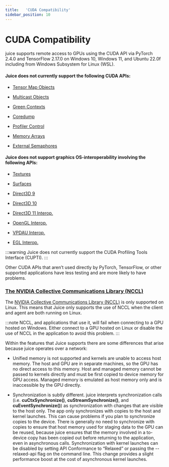 ```yaml
---
title:   'CUDA Compatibility'
sidebar_position: 10
---
```

# CUDA Compatibility

juice supports remote access to GPUs using the CUDA API via PyTorch 2.4.0 and TensorFlow 2.17.0 on Windows 10, Windows 11, and Ubuntu 22.0f including from Windows Subsystem for Linux (WSL).

#### Juice does not currently support the following CUDA APIs: 

- [Tensor Map Objects](https://docs.nvidia.com/cuda/cuda-driver-api/group__CUDA__TENSOR__MEMORY.html#group__CUDA__TENSOR__MEMORY)

- [Multicast Objects](https://docs.nvidia.com/cuda/cuda-driver-api/group__CUDA__MULTICAST.html#group__CUDA__MULTICAST)

- [Green Contexts](https://docs.nvidia.com/cuda/cuda-driver-api/group__CUDA__GREEN__CONTEXTS.html#group__CUDA__GREEN__CONTEXTS)

- [Coredump](https://docs.nvidia.com/cuda/cuda-driver-api/group__CUDA__COREDUMP.html#group__CUDA__COREDUMP)

- [Profiler Control](https://docs.nvidia.com/cuda/cuda-driver-api/group__CUDA__PROFILER.html#group__CUDA__PROFILER)

- [Memory Arrays](https://docs.nvidia.com/cuda/cuda-driver-api/group__CUDA__MEM.html)

- [External Semaphores](https://docs.nvidia.com/cuda/cuda-driver-api/group__CUDA__EXTRES__INTEROP.html#group__CUDA__EXTRES__INTEROP)


#### Juice does not support graphics OS-interoperability involving the following APIs: 

- [Textures](https://docs.nvidia.com/cuda/cuda-driver-api/group__CUDA__TEXOBJECT.html)

- [Surfaces](https://docs.nvidia.com/cuda/cuda-driver-api/group__CUDA__SURFOBJECT.html#group__CUDA__SURFOBJECT)

- [Direct3D 9](https://docs.nvidia.com/cuda/cuda-driver-api/group__CUDA__D3D9.html#group__CUDA__D3D9)

- [Direct3D 10](https://docs.nvidia.com/cuda/cuda-driver-api/group__CUDA__D3D10.html#group__CUDA__D3D10)

- [Direct3D 11 Interop.](https://docs.nvidia.com/cuda/cuda-driver-api/group__CUDA__D3D11.html#group__CUDA__D3D11)

- [OpenGL Interop.](https://docs.nvidia.com/cuda/cuda-driver-api/group__CUDA__GL.html#group__CUDA__GL)

- [VPDAU Interop.](https://docs.nvidia.com/cuda/cuda-driver-api/group__CUDA__VDPAU.html#group__CUDA__VDPAU)

- [EGL Interop.](https://docs.nvidia.com/cuda/cuda-driver-api/group__CUDA__EGL.html#group__CUDA__EGL) 

:::warning
Juice does not currently support the CUDA Profiling Tools Interface (CUPTI).
:::

Other CUDA APIs that aren’t used directly by PyTorch, TensorFlow, or other supported applications have less testing and are more likely to have problems.

### [The NVIDIA Collective Communications Library (NCCL)](https://developer.nvidia.com/nccl) 

The [NVIDIA Collective Communications Library (NCCL)](https://developer.nvidia.com/nccl) is only supported on Linux. This means that Juice only supports the use of NCCL when the client and agent are both running on Linux.  

:::note
NCCL, and applications that use it, will fail when connecting to a GPU hosted on Windows. Either connect to a GPU hosted on Linux or disable the use of NCCL in the application to avoid this problem.
:::

 

Within the features that Juice supports there are some differences that arise because juice operates over a network: 

 

- Unified memory is not supported and kernels are unable to access host memory. The host and GPU are in separate machines, so the GPU has no direct access to this memory. Host and managed memory cannot be passed to kernels directly and must be first copied to device memory for GPU access.  Managed memory is emulated as host memory only and is inaccessible by the GPU directly. 

 

- Synchronization is subtly different. juice interprets synchronization calls (i.e. **cuCtxSynchronize()**, **cuStreamSynchronize()**, and **cuEventSynchronize()**) as synchronization with changes that are visible to the host only. The app only synchronizes with copies to the host and kernel launches. This can cause problems if you plan to synchronize copies to the device.  There is generally no need to synchronize with copies to ensure that host memory used for staging data to the GPU can be reused, because juice ensures that the memory involved in a to-device copy has been copied out before returning to the application, even in asynchronous calls.  Synchronization with kernel launches can be disabled by setting API Conformance to “Relaxed” or passing the --relaxed-api flag on the command line. This change provides a slight performance boost at the cost of asynchronous kernel launches. 